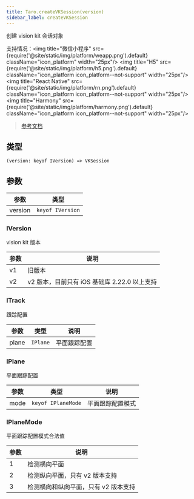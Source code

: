 ```yaml
---
title: Taro.createVKSession(version)
sidebar_label: createVKSession
---
```


创建 vision kit 会话对象

支持情况：<img title="微信小程序" src={require('@site/static/img/platform/weapp.png').default} className="icon_platform" width="25px"/> <img title="H5" src={require('@site/static/img/platform/h5.png').default} className="icon_platform icon_platform--not-support" width="25px"/> <img title="React Native" src={require('@site/static/img/platform/rn.png').default} className="icon_platform icon_platform--not-support" width="25px"/> <img title="Harmony" src={require('@site/static/img/platform/harmony.png').default} className="icon_platform icon_platform--not-support" width="25px"/>

> [参考文档](https://developers.weixin.qq.com/miniprogram/dev/api/ai/visionkit/wx.createVKSession.html)

## 类型

```tsx
(version: keyof IVersion) => VKSession
```

## 参数

| 参数 | 类型 |
| --- | --- |
| version | `keyof IVersion` |

### IVersion

vision kit 版本

| 参数 | 说明 |
| --- | --- |
| v1 | 旧版本 |
| v2 | v2 版本，目前只有 iOS 基础库 2.22.0 以上支持 |

### ITrack

跟踪配置

| 参数 | 类型 | 说明 |
| --- | --- | --- |
| plane | `IPlane` | 平面跟踪配置 |

### IPlane

平面跟踪配置

| 参数 | 类型 | 说明 |
| --- | --- | --- |
| mode | `keyof IPlaneMode` | 平面跟踪配置模式 |

### IPlaneMode

平面跟踪配置模式合法值

| 参数 | 说明 |
| --- | --- |
| 1 | 检测横向平面 |
| 2 | 检测纵向平面，只有 v2 版本支持 |
| 3 | 检测横向和纵向平面，只有 v2 版本支持 |
